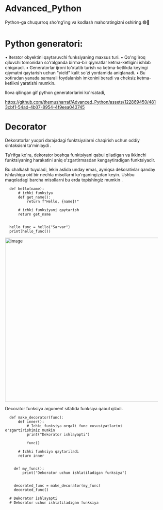 # Advanced_Python
Python-ga chuqurroq sho'ng'ing va kodlash mahoratingizni oshiring.🟢📡
# Python generatori:

• Iterator obyektini qaytaruvchi funksiyaning maxsus turi.
• Qo'ng'iroq qiluvchi tomonidan so'ralganda birma-bir qiymatlar ketma-ketligini ishlab chiqaradi.
• Generatorlar ijroni to'xtatib turish va ketma-ketlikda keyingi qiymatni qaytarish uchun "yield" kalit so'zi yordamida aniqlanadi.
• Bu xotiradan yanada samarali foydalanish imkonini beradi va cheksiz ketma-ketlikni yaratishi mumkin.

Ilova qilingan gif python generatorlarini ko'rsatadi,


https://github.com/themusharraf/Advanced_Python/assets/122869450/4813cbf1-54ad-4b07-8954-4f9eea043745


# Decorator
Dekoratorlar yuqori darajadagi funktsiyalarni chaqirish uchun oddiy sintaksisni ta'minlaydi .

Ta'rifga ko'ra, dekorator boshqa funktsiyani qabul qiladigan va ikkinchi funktsiyaning harakatini aniq o'zgartirmasdan kengaytiradigan funktsiyadir.

Bu chalkash tuyuladi, lekin aslida unday emas, ayniqsa dekorativlar qanday ishlashiga oid bir nechta misollarni
ko'rganingizdan keyin. Ushbu maqoladagi barcha misollarni bu erda topishingiz mumkin .


      def hello(name):
          # ichki funksiya
          def get_name():
              return f"Hello, {name}!"

          # ichki funksiyani qaytarish
          return get_name


      hello_func = hello("Sarvar")
      print(hello_func())

<img width="539" alt="image" src="https://github.com/themusharraf/Advanced_Python/assets/122869450/7ad2db79-74a5-4660-a414-dcfef0edf978">

Decorator funksiya argument sifatida funksiya qabul qiladi.


      def make_decorator(func):
          def inner():
              # Ichki funksiya orqali func xususiyatlarini o'zgartirishimiz mumkin
              print("Dekorator ishlayapti")

              func()

          # Ichki funksiya qaytariladi
          return inner


        def my_func():
            print("Dekorator uchun ishlatiladigan funksiya")


        decorated_func = make_decorator(my_func)
        decorated_func()

      # Dekorator ishlayapti
      # Dekorator uchun ishlatiladigan funksiya
